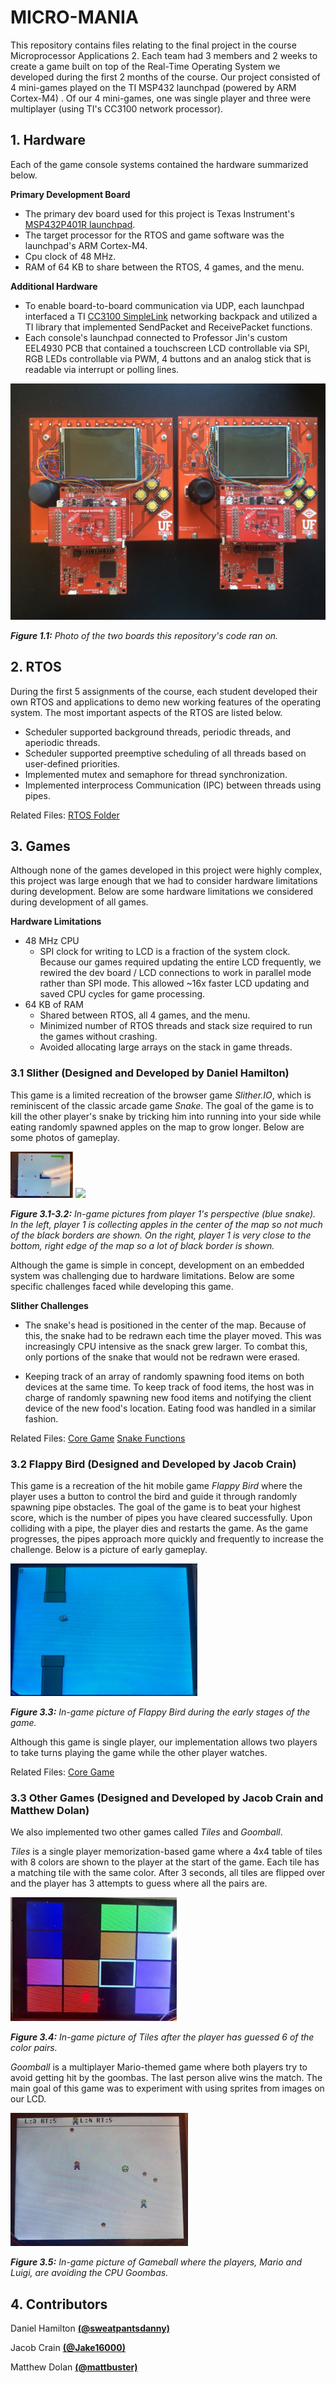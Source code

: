 
# MICRO-MANIA

This repository contains files relating to the final project in the course Microprocessor Applications 2. Each team had 3 members and 2 weeks to create a game built on top of the Real-Time Operating System we developed during the first 2 months of the course. Our project consisted of 4 mini-games played on the TI MSP432 launchpad (powered by ARM Cortex-M4) . Of our 4 mini-games, one was single player and three were multiplayer (using TI's CC3100 network processor).

## 1. Hardware

Each of the game console systems contained the hardware summarized below.

**Primary Development Board**
- The primary dev board used for this project is Texas Instrument's [MSP432P401R launchpad](https://www.digikey.com/product-detail/en/texas-instruments/MSP-EXP432P401R/296-39653-ND/5170609?utm_adgroup=Programmers%20Dev&utm_source=google&utm_medium=cpc&utm_campaign=Dynamic%20Search&utm_term=&utm_content=Programmers%20Dev&gclid=CjwKCAjw8df2BRA3EiwAvfZWaOgytQmXXzaZwAcTeqqKzGvp99005kN3yQMMQ2ZUGjG0ndnfPLmGoxoCn70QAvD_BwE).
- The target processor for the RTOS and game software was the launchpad's ARM Cortex-M4.
- Cpu clock of 48 MHz.
- RAM of 64 KB to share between the RTOS, 4 games, and the menu.

**Additional Hardware**
- To enable board-to-board communication via UDP, each launchpad interfaced a TI [CC3100 SimpleLink](https://www.digikey.com/product-detail/en/texas-instruments/CC3100BOOST/296-37769-ND/4862810?utm_adgroup=RF%2FIF%20and%20RFID&utm_source=google&utm_medium=cpc&utm_campaign=Shopping_Texas%20Instruments_0296_Co-op&utm_term=&utm_content=RF%2FIF%20and%20RFID&gclid=CjwKCAjw8df2BRA3EiwAvfZWaJutkkvgnPuYSjb0I8DprFYE4M8eggaCiC-Tff1q4PmoknfxObZhlxoCDgAQAvD_BwE) networking backpack and utilized a TI library that implemented SendPacket and ReceivePacket functions.
-  Each console's launchpad connected to Professor Jin's custom EEL4930 PCB that contained a touchscreen LCD controllable via SPI, RGB LEDs controllable via PWM, 4 buttons and an analog stick that is readable via interrupt or polling lines.

![Hardware screenshot goes here](./images/Boards.JPG)

***Figure 1.1:** Photo of the two boards this repository's code ran on.*


## 2. RTOS

During the first 5 assignments of the course, each student developed their own RTOS and applications to demo new working features of the operating system. The most important aspects of the RTOS are listed below.

- Scheduler supported background threads, periodic threads, and aperiodic threads.
- Scheduler supported preemptive scheduling of all threads based on user-defined priorities.
- Implemented mutex and semaphore for thread synchronization.
- Implemented interprocess Communication (IPC) between threads using pipes.

Related Files:
[RTOS Folder](https://github.com/digitaldanny/micro-mania/tree/master/rtos)

## 3. Games

Although none of the games developed in this project were highly complex, this project was large enough that we had to consider hardware limitations during development. Below are some hardware limitations we considered during development of all games.

**Hardware Limitations**

- 48 MHz CPU
	- SPI clock for writing to LCD is a fraction of the system clock. Because our games required updating the entire LCD frequently, we rewired the dev board / LCD connections to work in parallel mode rather than SPI mode. This allowed ~16x faster LCD updating and saved CPU cycles for game processing.
- 64 KB of RAM
	- Shared between RTOS, all 4 games, and the menu.
	- Minimized number of RTOS threads and stack size required to run the games without crashing.
	- Avoided allocating large arrays on the stack in game threads.

### 3.1 Slither (Designed and Developed by Daniel Hamilton)

This game is a limited recreation of the browser game _Slither.IO_, which is reminiscent of the classic arcade game _Snake_. The goal of the game is to kill the other player's snake by tricking him into running into your side while eating randomly spawned apples on the map to grow longer. Below are some photos of gameplay.

<p float="left">
  <img src="./images/Slither1.jpg" width="100" />
  <img src="./images/Slither.jpg" width="100" /> 
</p>

***Figure 3.1-3.2:** In-game pictures from player 1's perspective (blue snake). In the left, player 1 is collecting apples in the center of the map so not much of the black borders are shown. On the right, player 1 is very close to the bottom, right edge of the map so a lot of black border is shown.*

Although the game is simple in concept, development on an embedded system was challenging due to hardware limitations. Below are some specific challenges faced while developing this game.

**Slither Challenges**

- The snake's head is positioned in the center of the map. Because of this, the snake had to be redrawn each time the player moved. This was increasingly CPU intensive as the snack grew larger. To combat this, only portions of the snake that would not be redrawn were erased.

- Keeping track of an array of randomly spawning food items on both devices at the same time. To keep track of food items, the host was in charge of randomly spawning new food items and notifying the client device of the new food's location. Eating food was handled in a similar fashion.

Related Files:
[Core Game](https://github.com/digitaldanny/micro-mania/blob/master/src/game3.c)
[Snake Functions](https://github.com/digitaldanny/micro-mania/blob/master/src/game3_snake_functions.c)

### 3.2 Flappy Bird (Designed and Developed by Jacob Crain)

This game is a recreation of the hit mobile game _Flappy Bird_ where the player uses a button to control the bird and guide it through randomly spawning pipe obstacles. The goal of the game is to beat your highest score, which is the number of pipes you have cleared successfully. Upon colliding with a pipe, the player dies and restarts the game. As the game progresses, the pipes approach more quickly and frequently to increase the challenge. Below is a picture of early gameplay.

![Flappy Bird](./images/Flappy.jpg)

***Figure 3.3:** In-game picture of Flappy Bird during the early stages of the game.*

Although this game is single player, our implementation allows two players to take turns playing the game while the other player watches.

Related Files:
[Core Game](https://github.com/digitaldanny/micro-mania/blob/master/src/game1.c)

### 3.3 Other Games (Designed and Developed by Jacob Crain and Matthew Dolan)

We also implemented two other games called _Tiles_ and _Goomball_. 

_Tiles_ is a single player memorization-based game where a 4x4 table of tiles with 8 colors are shown to the player at the start of the game.  Each tile has a matching tile with the same color. After 3 seconds, all tiles are flipped over and the player has 3 attempts to guess where all the pairs are.

![Tiles](./images/Memory.jpg)

***Figure 3.4:** In-game picture of Tiles after the player has guessed 6 of the color pairs.*

_Goomball_ is a multiplayer Mario-themed game where both players try to avoid getting hit by the goombas. The last person alive wins the match. The main goal of this game was to experiment with using sprites from images on our LCD.

![Goomball](./images/Mario.jpg)

***Figure 3.5:** In-game picture of Gameball where the players, Mario and Luigi, are avoiding the CPU Goombas.*

## 4. Contributors

Daniel Hamilton [**(@sweatpantsdanny)**](https://github.com/sweatpantsdanny)

Jacob Crain [**(@Jake16000)**](https://github.com/Jake16000)

Matthew Dolan [**(@mattbuster)**](https://github.com/mattbuster)
